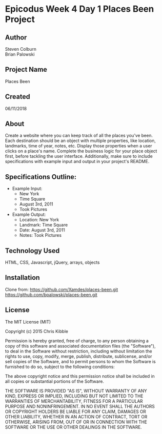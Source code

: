 # Epicodus Week 4 Day 1 Places Been Project

## Author

Steven Colburn  
Brian Palowski  

## Project Name

Places Been  

## Created

06/11/2018  

## About

Create a website where you can keep track of all the places you've been. Each destination should be an object with multiple properties, like location, landmarks, time of year, notes, etc. Display those properties when a user clicks on a place's name. Complete the business logic for your place object first, before tackling the user interface. Additionally, make sure to include specifications with example input and output in your project's README.  

## Specifications Outline:

  * Example Input:
    * New York
    * Time Square
    * August 3rd, 2011
    * Took Pictures
  * Example Output:
    * Location: New York
    * Landmark: Time Square
    * Date: August 3rd, 2011
    * Notes: Took Pictures

## Technology Used

HTML, CSS, Javascript, jQuery, arrays, objects  

## Installation
Clone from:
https://github.com/Xamdes/places-been.git  
https://github.com/bpalowski/places-been.git  


## License

The MIT License (MIT)

Copyright (c) 2015 Chris Kibble

Permission is hereby granted, free of charge, to any person obtaining a copy of this software and associated documentation files (the "Software"), to deal in the Software without restriction, including without limitation the rights to use, copy, modify, merge, publish, distribute, sublicense, and/or sell copies of the Software, and to permit persons to whom the Software is furnished to do so, subject to the following conditions:

The above copyright notice and this permission notice shall be included in all copies or substantial portions of the Software.

THE SOFTWARE IS PROVIDED "AS IS", WITHOUT WARRANTY OF ANY KIND, EXPRESS OR IMPLIED, INCLUDING BUT NOT LIMITED TO THE WARRANTIES OF MERCHANTABILITY, FITNESS FOR A PARTICULAR PURPOSE AND NONINFRINGEMENT. IN NO EVENT SHALL THE AUTHORS OR COPYRIGHT HOLDERS BE LIABLE FOR ANY CLAIM, DAMAGES OR OTHER LIABILITY, WHETHER IN AN ACTION OF CONTRACT, TORT OR OTHERWISE, ARISING FROM, OUT OF OR IN CONNECTION WITH THE SOFTWARE OR THE USE OR OTHER DEALINGS IN THE SOFTWARE.
